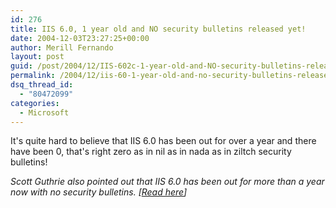 ```yaml
---
id: 276
title: IIS 6.0, 1 year old and NO security bulletins released yet!
date: 2004-12-03T23:27:25+00:00
author: Merill Fernando
layout: post
guid: /post/2004/12/IIS-602c-1-year-old-and-NO-security-bulletins-released-yet!.aspx
permalink: /2004/12/iis-60-1-year-old-and-no-security-bulletins-released-yet/
dsq_thread_id:
  - "80472099"
categories:
  - Microsoft
---
```

<P>It's quite hard to believe that IIS 6.0 has been out for over a year and there have been 0, that's right zero as in nil as in nada as in ziltch security bulletins!</P>
<P><EM>Scott Guthrie also pointed out that IIS 6.0 has been out for more than a year now with no security bulletins. [<A href="http://www.theserverside.net/articles/showarticle.tss?id=DevConnectionsP2">Read here</A>]</EM></P>